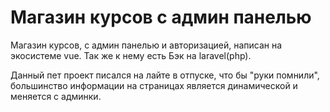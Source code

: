 # Магазин курсов с админ панелью

Магазин курсов, с админ панелью и авторизацией, написан на экосистеме vue.
Так же к нему есть Бэк на laravel(php). 

Данный пет проект писался на лайте в отпуске, что бы "руки помнили", большинство информации на страницах является динамической и меняется с админки.
